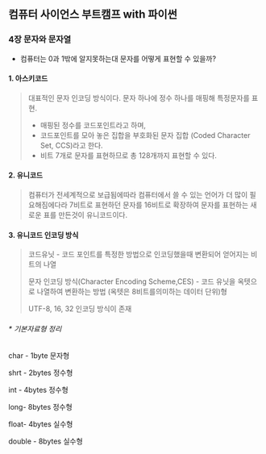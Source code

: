 ## 컴퓨터 사이언스 부트캠프 with 파이썬



### 4장 문자와 문자열

- 컴퓨터는 0과 1밖에 알지못하는대 문자를 어떻게 표현할 수 있을까?



#### 1. 아스키코드

> 대표적인 문자 인코딩 방식이다. 문자 하나에 정수 하나를 매핑해 특정문자를 표현.
>
> * 매핑된 정수를 코드포인트라고 하며,
> * 코드포인트를 모아 놓은 집합을 부호화된 문자 집합 (Coded Character Set, CCS)라고 한다.
> * 비트 7개로 문자를 표현하므로 총 128개까지 표현할 수 있다.

#### 2. 유니코드

> 컴퓨터가 전세계적으로 보급됨에따라 컴퓨터에서 쓸 수 있는 언어가 더 많이 필요해짐에다라 7비트로 표현하던 문자를 16비트로 확장하여 문자를 표현하는 새로운 표를 만든것이 유니코드이다.

#### 3. 유니코드 인코딩 방식

> 코드유닛 - 코드 포인트를 특정한 방법으로 인코딩했을때 변환되어 얻어지는 비트의 나열
>
> 문자 인코딩 방식(Character Encoding Scheme,CES) - 코드 유닛을 옥텟으로 나열하여 변환하는 방법 (옥텟은 8비트를의미하는 데이터 단위)형
>
> UTF-8, 16, 32 인코딩 방식이 존재



###### * 기본자료형 정리

char - 1byte 문자형

shrt - 2bytes 정수형

int - 4bytes 정수형

long- 8bytes 정수형

float- 4bytes 실수형

double - 8bytes 실수형
